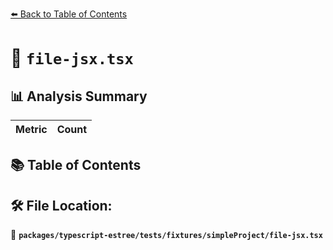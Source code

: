 [⬅️ Back to Table of Contents](../../../../../index.md)

# 📄 `file-jsx.tsx`

## 📊 Analysis Summary

| Metric | Count |
|--------|-------|

## 📚 Table of Contents


## 🛠️ File Location:
📂 **`packages/typescript-estree/tests/fixtures/simpleProject/file-jsx.tsx`**